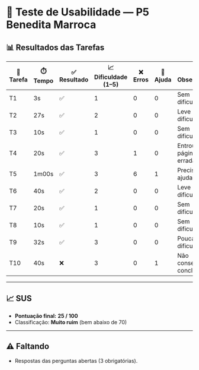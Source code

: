 # 👤 Teste de Usabilidade — P5 Benedita Marroca

## 📊 Resultados das Tarefas
| 📝 Tarefa | ⏱️ Tempo | ✅ Resultado | 📈 Dificuldade (1–5) | ❌ Erros | 🙋 Ajuda | 🔎 Observações |
|-----------|----------|--------------|----------------------|----------|----------|----------------|
| T1  | 3s   | ✅ | 1 | 0 | 0 | Sem dificuldades |
| T2  | 27s  | ✅ | 2 | 0 | 0 | Leve dificuldade |
| T3  | 10s  | ✅ | 1 | 0 | 0 | Sem dificuldades |
| T4  | 20s  | ✅ | 3 | 1 | 0 | Entrou em página errada |
| T5  | 1m00s| ✅ | 3 | 6 | 1 | Precisou de ajuda |
| T6  | 40s  | ✅ | 2 | 0 | 0 | Leve dificuldade |
| T7  | 20s  | ✅ | 1 | 0 | 0 | Sem dificuldades |
| T8  | 10s  | ✅ | 1 | 0 | 0 | Sem dificuldades |
| T9  | 32s  | ✅ | 3 | 0 | 0 | Pouca dificuldade |
| T10 | 40s  | ❌ | 3 | 0 | 1 | Não conseguiu concluir |

---

## 📈 SUS
- **Pontuação final:** **25 / 100**  
- Classificação: **Muito ruim** (bem abaixo de 70)

---

## ⚠️ Faltando
- Respostas das perguntas abertas (3 obrigatórias).
